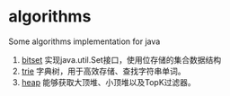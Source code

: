 algorithms
==========

Some algorithms  implementation for java

1. [bitset](/bitset) 实现java.util.Set接口，使用位存储的集合数据结构
2. [trie](/trie) 字典树，用于高效存储、查找字符串单词。
3. [heap](/heap) 能够获取大顶堆、小顶堆以及TopK过滤器。
